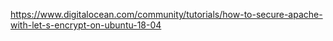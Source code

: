 https://www.digitalocean.com/community/tutorials/how-to-secure-apache-with-let-s-encrypt-on-ubuntu-18-04
